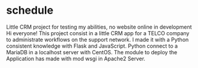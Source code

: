 # schedule
Little CRM project for testing my abilities, no website online in development
Hi everyone!
This project consist in a little CRM app for a TELCO company to administrate workflows on the support network.
I made it with a Python consistent knowledge with Flask and JavaScript.
Python connect to a MariaDB in a localhost server with CentOS.
The module to deploy the Application has made with mod wsgi in Apache2 Server.
